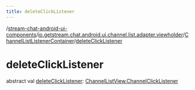```yaml
---
title: deleteClickListener
---
```

/[stream-chat-android-ui-components](../../index.md)/[io.getstream.chat.android.ui.channel.list.adapter.viewholder](../index.md)/[ChannelListListenerContainer](index.md)/[deleteClickListener](deleteClickListener.md)  
  
  
  
# deleteClickListener  
abstract val [deleteClickListener](deleteClickListener.md): [ChannelListView.ChannelClickListener](../../io.getstream.chat.android.ui.channel.list/ChannelListView/ChannelClickListener/index.md)
